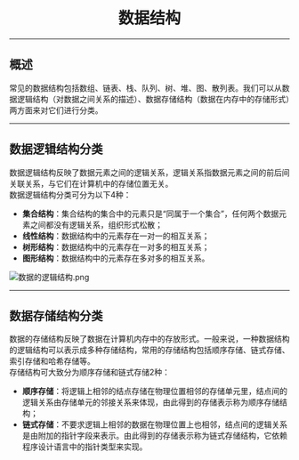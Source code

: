 # <center> 数据结构
---

## 概述
常见的数据结构包括数组、链表、栈、队列、树、堆、图、散列表。我们可以从数据逻辑结构（对数据之间关系的描述）、数据存储结构（数据在内存中的存储形式）两方面来对它们进行分类。<br/>

---
## 数据逻辑结构分类
数据逻辑结构反映了数据元素之间的逻辑关系，逻辑关系指数据元素之间的前后间关联关系，与它们在计算机中的存储位置无关。<br/>
数据逻辑结构分类可分为以下4种：
* **集合结构**：集合结构的集合中的元素只是“同属于一个集合”，任何两个数据元素之间都没有逻辑关系，组织形式松散；
* **线性结构**：数据结构中的元素存在一对一的相互关系；
* **树形结构**：数据结构中的元素存在一对多的相互关系；
* **图形结构**：数据结构中的元素存在多对多的相互关系。

![数据的逻辑结构.png](https://s2.loli.net/2022/10/09/23oOXWfivuGAzrd.png)

---
## 数据存储结构分类
数据的存储结构反映了数据在计算机内存中的存放形式。一般来说，一种数据结构的逻辑结构可以表示成多种存储结构，常用的存储结构包括顺序存储、链式存储、索引存储和哈希存储等。<br/>
存储结构可大致分为顺序存储和链式存储2种：
* **顺序存储**：将逻辑上相邻的结点存储在物理位置相邻的存储单元里，结点间的逻辑关系由存储单元的邻接关系来体现，由此得到的存储表示称为顺序存储结构；
* **链式存储**：不要求逻辑上相邻的数据在物理位置上也相邻，结点间的逻辑关系是由附加的指针字段来表示。由此得到的存储表示称为链式存储结构，它依赖程序设计语言中的指针类型来实现。
